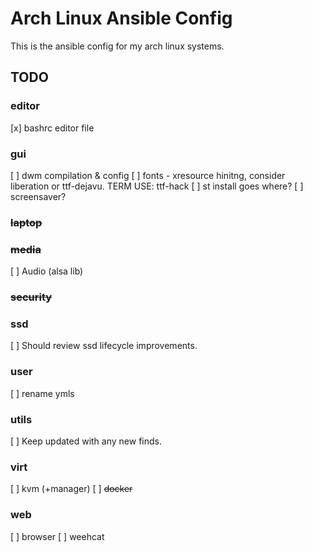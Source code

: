 # Arch Linux Ansible Config
This is the ansible config for my arch linux systems.


## TODO
### editor
[x] bashrc editor file
### gui
[ ] dwm compilation & config
[ ] fonts - xresource hinitng, consider liberation or ttf-dejavu. TERM USE: ttf-hack
[ ] st install goes where?
[ ] screensaver?
### ~~laptop~~ 
### ~~media~~ 
[ ] Audio (alsa lib)
### ~~security~~ 
### ssd
[ ] Should review ssd lifecycle improvements.
### user 
[ ] rename ymls
### utils
[ ] Keep updated with any new finds.
### virt
[ ] kvm (+manager)
[ ] ~~docker~~
### web
[ ] browser 
[ ] weehcat 

